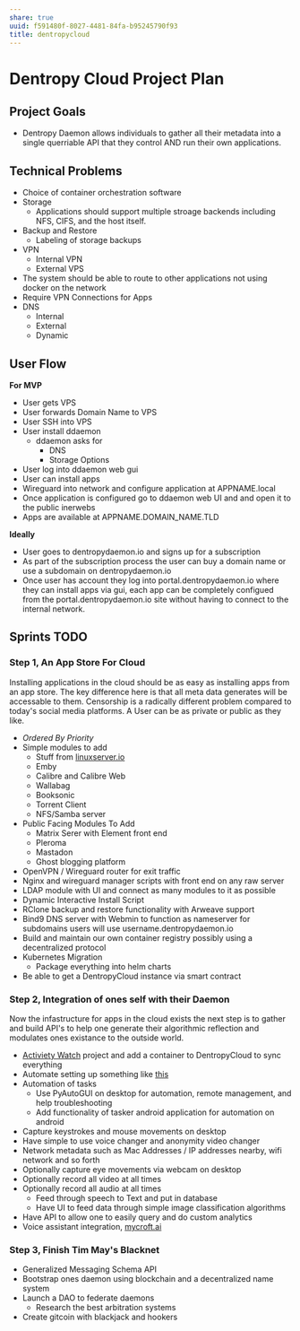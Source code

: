 ```yaml
---
share: true
uuid: f591480f-8027-4481-84fa-b95245790f93
title: dentropycloud
---
```



# Dentropy Cloud Project Plan


## Project Goals

* Dentropy Daemon allows individuals to gather all their metadata into a single querriable API that they control AND run their own applications.


## Technical Problems

* Choice of container orchestration software
* Storage
	* Applications should support multiple stroage backends including NFS, CIFS, and the host itself.
* Backup and Restore
  * Labeling of storage backups
* VPN
  * Internal VPN
  * External VPS
* The system should be able to route to other applications not using docker on the network
* Require VPN Connections for Apps
* DNS
  * Internal
  * External
  * Dynamic

## User Flow

**For MVP**

* User gets VPS
* User forwards Domain Name to VPS
* User SSH into VPS
* User install ddaemon
  * ddaemon asks for
    * DNS
    * Storage Options
* User log into ddaemon web gui
* User can install apps
* Wireguard into network and configure application at APPNAME.local
* Once application is configured go to ddaemon web UI and and open it to the public inerwebs
* Apps are available at APPNAME.DOMAIN_NAME.TLD

**Ideally**

* User goes to dentropydaemon.io and signs up for a subscription
* As part of the subscription process the user can buy a domain name or use a subdomain on dentropydaemon.io
* Once user has account they log into portal.dentropydaemon.io where they can install apps via gui, each app can be completely configued from the portal.dentropydaemon.io site without having to connect to the internal network.

## Sprints TODO

### Step 1, An App Store For Cloud

Installing applications in the cloud should be as easy as installing apps from an app store. The key difference here is that all meta data generates will be accessable to them. Censorship is a radically different problem compared to today's social media platforms. A User can be as private or public as they like.

- *Ordered By Priority*
- Simple modules to add
  - Stuff from [linuxserver.io](https://fleet.linuxserver.io/)
  - Emby
  - Calibre and Calibre Web
  - Wallabag
  - Booksonic
  - Torrent Client
  - NFS/Samba server
- Public Facing Modules To Add
  - Matrix Serer with Element front end
  - Pleroma
  - Mastadon
  - Ghost blogging platform
- OpenVPN / Wireguard router for exit traffic
- Nginx and wireguard manager scripts with front end on any raw server 
- LDAP module with UI and connect as many modules to it as possible
- Dynamic Interactive Install Script
- RClone backup and restore functionality with Arweave support
- Bind9 DNS server with Webmin to function as nameserver for subdomains users will use username.dentropydaemon.io
- Build and maintain our own container registry possibly using a
  decentralized protocol
- Kubernetes Migration
  - Package everything into helm charts
- Be able to get a DentropyCloud instance via smart contract

### Step 2, Integration of ones self with their Daemon

Now the infastructure for apps in the cloud exists the next step is to gather and build API's to help one generate their algorithmic reflection and modulates ones existance to the outside world.

- [Activiety Watch](https://activitywatch.net/) project and add a container to DentropyCloud to sync everything
- Automate setting up something like [this](https://beepb00p.xyz/myinfra.html)
- Automation of tasks
  - Use PyAutoGUI on desktop for automation, remote management, and help troubleshooting
  - Add functionality of tasker android application for automation on android
- Capture keystrokes and mouse movements on desktop
- Have simple to use voice changer and anonymity video changer
- Network metadata such as Mac Addresses / IP addresses nearby, wifi network and so forth
- Optionally capture eye movements via webcam on desktop
- Optionally record all video at all times
- Optionally record all audio at all times
  - Feed through speech to Text and put in database
  - Have UI to feed data through simple image classification
    algorithms
- Have API to allow one to easily query and do custom analytics
- Voice assistant integration, [mycroft.ai](https://mycroft.ai/)

### Step 3, Finish Tim May's Blacknet

- Generalized Messaging Schema API
- Bootstrap ones daemon using blockchain and a decentralized name system
- Launch a DAO to federate daemons
  - Research the best arbitration systems
- Create gitcoin with blackjack and hookers